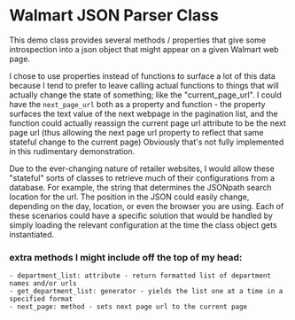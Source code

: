 # Walmart JSON Parser Class

This demo class provides several methods / properties that give some introspection into a json object that might appear on a given Walmart web page.

I chose to use properties instead of functions to surface a lot of this data because I tend to prefer to leave calling actual functions to things that will actually change the state of something; like the "current_page_url". I could have the `next_page_url` both as a property and function - the property surfaces the text value of the next webpage in the pagination list, and the function could actually reassign the current page url attribute to be the next page url (thus allowing the next page url property to reflect that same stateful change to the current page) Obviously that's not fully implemented in this rudimentary demonstration.

Due to the ever-changing nature of retailer websites, I would allow these "stateful" sorts of classes to retrieve much of their configurations from a database. For example, the string that determines the JSONpath search location for the url. The position in the JSON could easily change, depending on the day, location, or even the browser you are using. Each of these scenarios could have a specific solution that would be handled by simply loading the relevant configuration at the time the class object gets instantiated.

### extra methods I might include off the top of my head:
    - department_list: attribute - return formatted list of department names and/or urls
    - get_department_list: generator - yields the list one at a time in a specified format
    - next_page: method - sets next page url to the current page
